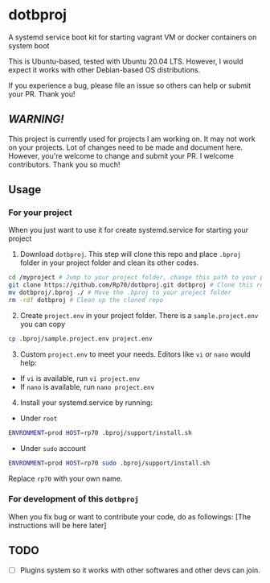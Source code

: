 # dotbproj
A systemd service boot kit for starting vagrant VM or docker containers on system boot

This is Ubuntu-based, tested with Ubuntu 20.04 LTS. However, I would expect it works with other Debian-based OS distributions.

If you experience a bug, please file an issue so others can help or submit your PR. Thank you!

## *WARNING!*
This project is currently used for projects I am working on. It may not work on your projects. Lot of changes need to be made and document here. However, you're welcome to change and submit your PR. I welcome contributors. Thank you so much!

## Usage
### For your project
When you just want to use it for create systemd.service for starting your project
1. Download `dotbproj`. This step will clone this repo and place `.bproj` folder in your project folder and clean its other codes.
```bash
cd /myproject # Jump to your project folder, change this path to your project path
git clone https://github.com/Rp70/dotbproj.git dotbproj # Clone this repo
mv dotbproj/.bproj ./ # Move the .bproj to your project folder
rm -rdf dotbproj # Clean up the cloned repo
```
2. Create `project.env` in your project folder. There is a `sample.project.env` you can copy
```bash
cp .bproj/sample.project.env project.env
```
3. Custom `project.env` to meet your needs. Editors like `vi` or `nano` would help:
* If `vi` is available, run `vi project.env`
* If `nano` is available, run `nano project.env`
4. Install your systemd.service by running:
* Under `root`
```bash
ENVRONMENT=prod HOST=rp70 .bproj/support/install.sh
```
* Under `sudo` account
```bash
ENVRONMENT=prod HOST=rp70 sudo .bproj/support/install.sh
```
Replace `rp70` with your own name.

### For development of this `dotbproj`
When you fix bug or want to contribute your code, do as followings:
[The instructions will be here later]


## TODO
- [ ] Plugins system so it works with other softwares and other devs can join.


